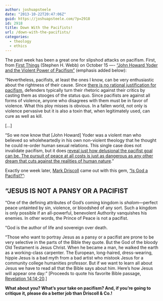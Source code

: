 ```yaml
---
author: joshuapsteele
date: "2013-10-22T20:47:06Z"
guid: https://joshuapsteele.com/?p=2918
id: 2918
title: Down With the Pacifists!
url: /down-with-the-pacifists/
categories:
  - theology
  - ethics
---
```


The past week has been a great one for slipshod attacks on pacifism. First, from [First Things](http://www.firstthings.com/) (Stephen H. Webb) on October 15 —- [“John Howard Yoder and the Violent Power of Pacifism”](http://www.firstthings.com/onthesquare/2013/10/john-howard-yoder-and-the-violent-power-of-pacifism) (emphasis added below):

“Nevertheless, pacifists, at least the ones I know, can be very enthusiastic about the rightness of their cause. Since <u>there is no rational justification for pacifism</u>, defenders typically turn their rhetoric against their critics by casting them as stooges of the status quo. Since pacifists are against all forms of violence, anyone who disagrees with them must be in favor of violence. What this ploy misses is obvious. In a fallen world, not only is violence pervasive but it is also a toxin that, when legitimately used, can cure as well as kill.

\[…\]

“So we now know that \[John Howard\] Yoder was a violent man who believed so wholeheartedly in his own non-violent theology that he thought he could re-order human sexual relations. This single case does not invalidate pacifism, but it does <u>reveal just how delusional the pacifist goal can be. The pursuit of peace at all costs is just as dangerous as any other dream that cuts against the realities of human nature</u>.”

Exactly one week later, [Mark Driscoll](http://theresurgence.com/authors/mark-driscoll) came out with this gem, [“Is God a Pacifist?”](http://theresurgence.com/2013/10/22/is-god-a-pacifist):

## **“JESUS IS NOT A PANSY OR A PACIFIST** 

“One of the defining attributes of God’s coming kingdom is *shalom*—perfect peace untainted by sin, violence, or bloodshed of any sort. Such a kingdom is only possible if an all-powerful, benevolent Authority vanquishes his enemies. In other words, the Prince of Peace is not a pacifist.

“God is the author of life and sovereign over death.

“Those who want to portray Jesus as a pansy or a pacifist are prone to be very selective in the parts of the Bible they quote. But the God of the bloody Old Testament is Jesus Christ. When he became a man, he walked the earth as a working-class carpenter. The European, long-haired, dress-wearing, hippie Jesus is a bad myth from a bad artist who mistook Jesus for a community college humanities professor. But if we want to learn all about Jesus we have to read all that the Bible says about him. Here’s how Jesus will appear one day:” \[Proceeds to quote his favorite Bible passage, [Revelation 14:14-20](http://biblia.com/bible/esv/Rev.%2014.14%E2%80%9320).\]

**What about you? What’s your take on pacifism? And, if you’re going to critique it, please do a better job than Driscoll &amp; Co.!**